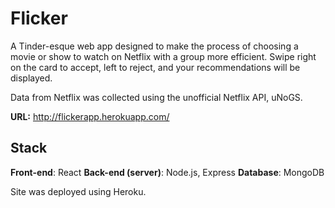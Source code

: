 # Flicker

A Tinder-esque web app designed to make the process of choosing a movie or show to watch on Netflix with a group more efficient. Swipe right on the card to accept, left to reject, and your recommendations will be displayed.

Data from Netflix was collected using the unofficial Netflix API, uNoGS.

**URL:** http://flickerapp.herokuapp.com/

## Stack

**Front-end**: React
**Back-end (server)**: Node.js, Express
**Database**: MongoDB

Site was deployed using Heroku.
